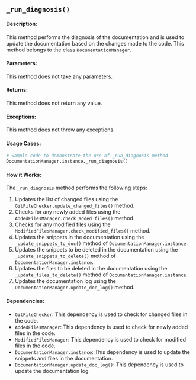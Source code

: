 ## `_run_diagnosis()`

#### Description:
This method performs the diagnosis of the documentation and is used to update the documentation based on the changes made to the code. This method belongs to the class `DocumentationManager`.

#### Parameters:
This method does not take any parameters.

#### Returns:
This method does not return any value.

#### Exceptions:
This method does not throw any exceptions.

#### Usage Cases:

```python
# Sample code to demonstrate the use of _run_diagnosis method
DocumentationManager.instance._run_diagnosis()
```

#### How it Works:

The `_run_diagnosis` method performs the following steps:
1. Updates the list of changed files using the `GitFileChecker.update_changed_files()` method.
2. Checks for any newly added files using the `AddedFilesManager.check_added_files()` method.
3. Checks for any modified files using the `ModifiedFilesManager.check_modified_files()` method.
4. Updates the snippets in the documentation using the `_update_snippets_to_doc()` method of `DocumentationManager.instance`.
5. Updates the snippets to be deleted in the documentation using the `_update_snippets_to_delete()` method of `DocumentationManager.instance`.
6. Updates the files to be deleted in the documentation using the `_update_files_to_delete()` method of `DocumentationManager.instance`.
7. Updates the documentation log using the `DocumentationManager.update_doc_log()` method.

#### Dependencies:
- `GitFileChecker`: This dependency is used to check for changed files in the code.
- `AddedFilesManager`: This dependency is used to check for newly added files in the code.
- `ModifiedFilesManager`: This dependency is used to check for modified files in the code.
- `DocumentationManager.instance`: This dependency is used to update the snippets and files in the documentation.
- `DocumentationManager.update_doc_log()`: This dependency is used to update the documentation log.